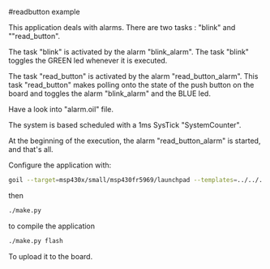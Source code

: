 #readbutton example

This application deals with alarms.
There are two tasks : "blink" and ""read_button".

The task "blink" is activated by the alarm "blink_alarm".
The task "blink" toggles the GREEN led whenever it is executed.

The task "read_button" is activated by the alarm "read_button_alarm".
This task "read_button" makes polling onto the state of the push button on the board and toggles the alarm "blink_alarm" and the BLUE led.

Have a look into "alarm.oil" file.

The system is based scheduled with a 1ms SysTick "SystemCounter".

At the beginning of the execution, the alarm "read_button_alarm" is started, and that's all.
 
Configure the application with:

```sh
goil --target=msp430x/small/msp430fr5969/launchpad --templates=../../../../../../goil/templates/ readbutton.oil
```

then

```sh
./make.py
```

to compile the application

```sh
./make.py flash
```

To upload it to the board.